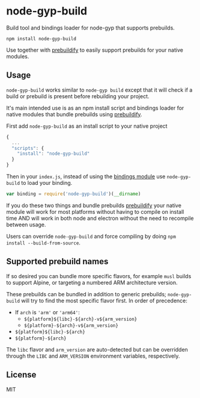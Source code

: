 # node-gyp-build

Build tool and bindings loader for node-gyp that supports prebuilds.

```
npm install node-gyp-build
```

Use together with [prebuildify](https://github.com/mafintosh/prebuildify) to easily support prebuilds for your native modules.

## Usage

`node-gyp-build` works similar to `node-gyp build` except that it will check if a build or prebuild is present before rebuilding your project.

It's main intended use is as an npm install script and bindings loader for native modules that bundle prebuilds using [prebuildify](https://github.com/mafintosh/prebuildify).

First add `node-gyp-build` as an install script to your native project

``` js
{
  ...
  "scripts": {
    "install": "node-gyp-build"
  }
}
```

Then in your `index.js`, instead of using the [bindings module](https://www.npmjs.com/package/bindings) use `node-gyp-build` to load your binding.

``` js
var binding = require('node-gyp-build')(__dirname)
```

If you do these two things and bundle prebuilds [prebuildify](https://github.com/mafintosh/prebuildify) your native module will work for most platforms
without having to compile on install time AND will work in both node and electron without the need to recompile between usage.

Users can override `node-gyp-build` and force compiling by doing `npm install --build-from-source`.

## Supported prebuild names

If so desired you can bundle more specific flavors, for example `musl` builds to support Alpine, or targeting a numbered ARM architecture version.

These prebuilds can be bundled in addition to generic prebuilds; `node-gyp-build` will try to find the most specific flavor first. In order of precedence:

- If `arch` is `'arm'` or `'arm64'`:
  - `${platform}${libc}-${arch}-v${arm_version}`
  - `${platform}-${arch}-v${arm_version}`
- `${platform}${libc}-${arch}`
- `${platform}-${arch}`

The `libc` flavor and `arm_version` are auto-detected but can be overridden through the `LIBC` and `ARM_VERSION` environment variables, respectively.

## License

MIT
